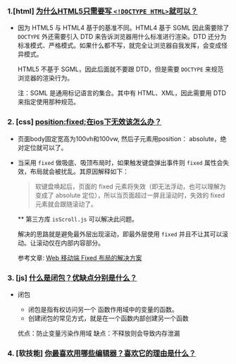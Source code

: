 ### 1.[html] [为什么HTML5只需要写   `<!DOCTYPE HTML>`就可以？](https://github.com/haizlin/fe-interview/issues/42)

* 因为 HTML5 与 HTML4 基于的基准不同。HTML4 基于 SGML 因此需要除了 `DOCTYPE` 外还需要引入 DTD 来告诉浏览器用什么标准进行渲染。DTD 还分为标准模式、严格模式。如果什么都不写，就完全让浏览器自我发挥，会变成怪异模式。

  HTML5 不基于 SGML，因此后面就不要跟 DTD，但是需要 `DOCTYPE` 来规范浏览器的渲染行为。

  注：SGML 是通用标记语言的集合。其中有 HTML、XML，因此需要用 DTD 来指定使用那种规范。

### 2. [css] [position:fixed;在ios下无效该怎么办？](https://github.com/haizlin/fe-interview/issues/43)

* 页面body固定宽高为100vh和100vw, 然后子元素用position： absolute，绝对定位就可以了。





* 当采用 `fixed` 做吸底、吸顶布局时，如果触发键盘弹出事件则 `fixed` 属性会失效，布局就会被扰乱。其原因解释如下：

  > 软键盘唤起后，页面的 fixed 元素将失效（即无法浮动，也可以理解为变成了 absolute 定位），所以当页面超过一屏且滚动时，失效的 fixed 元素就会跟随滚动了。

  ** 第三方库 `isScroll.js` 可以解决此问题。

  解决的思路就是避免最外层出现滚动，即最外层使用 `fixed` 并且不让其可以滚动。让滚动仅在内部内容部分。

  参考文章: [Web 移动端 Fixed 布局的解决方案](https://efe.baidu.com/blog/mobile-fixed-layout/)



### 3. [js] [什么是闭包？优缺点分别是什么？](https://github.com/haizlin/fe-interview/issues/44)

* 闭包

  * 闭包是指有权访问另一个 函数作用域中的变量的函数。
  * 创建闭包的常见方式，就是在一个函数内部创建另一个函数

  

  
  
  优点：防止变量污染作用域
  缺点：不释放则会导致内存泄漏
  
  





### 4. [软技能] [你最喜欢用哪些编辑器？喜欢它的理由是什么？](https://github.com/haizlin/fe-interview/issues/45)